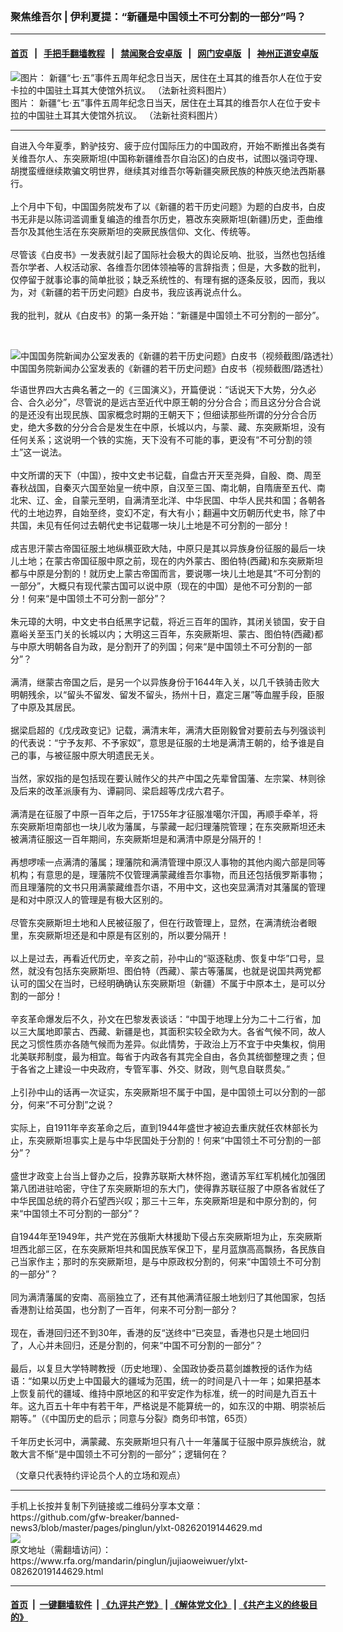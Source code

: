 ### 聚焦维吾尔 | 伊利夏提：“新疆是中国领土不可分割的一部分”吗？
------------------------

#### [首页](https://github.com/gfw-breaker/banned-news3/blob/master/README.md) &nbsp;&nbsp;|&nbsp;&nbsp; [手把手翻墙教程](https://github.com/gfw-breaker/guides/wiki) &nbsp;&nbsp;|&nbsp;&nbsp; [禁闻聚合安卓版](https://github.com/gfw-breaker/bn-android) &nbsp;&nbsp;|&nbsp;&nbsp; [网门安卓版](https://github.com/oGate2/oGate) &nbsp;&nbsp;|&nbsp;&nbsp; [神州正道安卓版](https://github.com/SzzdOgate/update) 



<div id="headerimg">
 <img alt="图片： 新疆“七·五”事件五周年纪念日当天，居住在土耳其的维吾尔人在位于安卡拉的中国驻土耳其大使馆外抗议。 （法新社资料图片）" src="https://www.rfa.org/mandarin/yataibaodao/shaoshuminzu/xl1-07032015105508.html/000_Par7923345.jpg/@@images/53ca9ff8-f6a8-423b-9b83-e93d9b9d1d58.jpeg" title="图片： 新疆“七·五”事件五周年纪念日当天，居住在土耳其的维吾尔人在位于安卡拉的中国驻土耳其大使馆外抗议。 （法新社资料图片）"/>
 <div id="headerimgcontents">
  <div id="headerimgcaption">
   <span>
    图片： 新疆“七·五”事件五周年纪念日当天，居住在土耳其的维吾尔人在位于安卡拉的中国驻土耳其大使馆外抗议。 （法新社资料图片）
   </span>
   <!-- zoomattribute -->
  </div>
  <!-- headerimgcaption -->
 </div>
 <!-- headerimagecontents -->
</div>

<hr/>
<div id="storytext">
 <div>
  <div class="slot_header">
  </div>
 </div>
 <p>
  自进入今年夏季，黔驴技穷、疲于应付国际压力的中国政府，开始不断推出各类有关维吾尔人、东突厥斯坦(中国称新疆维吾尔自治区)的白皮书，试图以强词夺理、胡搅蛮缠继续欺骗文明世界，继续其对维吾尔等新疆突厥民族的种族灭绝法西斯暴行。
  <br/>
  <br/>
  上个月中下旬，中国国务院发布了以《新疆的若干历史问题》为题的白皮书，白皮书无非是以陈词滥调重复编造的维吾尔历史，篡改东突厥斯坦(新疆)历史，歪曲维吾尔及其他生活在东突厥斯坦的突厥民族信仰、文化、传统等。
  <br/>
  <br/>
  尽管该《白皮书》一发表就引起了国际社会极大的舆论反响、批驳，当然也包括维吾尔学者、人权活动家、各维吾尔团体领袖等的言辞指责；但是，大多数的批判，仅停留于就事论事的简单批驳；缺乏系统性的、有理有据的逐条反驳，因而，我以为，对《新疆的若干历史问题》白皮书，我应该再说点什么。
  <br/>
  <br/>
  我的批判，就从《白皮书》的第一条开始：“新疆是中国领土不可分割的一部分”。
 </p>
 <p>
  <br/>
  <div class="image-inline captioned" style="width:1040px;">
   <div style="width:1040px;">
    <img alt="中国国务院新闻办公室发表的《新疆的若干历史问题》白皮书（视频截图/路透社）" src="https://www.rfa.org/mandarin/yataibaodao/shaoshuminzu/ql1-07252019065610.html/Untitled-1.jpg" title="中国国务院新闻办公室发表的《新疆的若干历史问题》白皮书（视频截图/路透社）"/>
   </div>
   <div class="image-caption">
    <span style="width:1040px;">
     中国国务院新闻办公室发表的《新疆的若干历史问题》白皮书（视频截图/路透社）
    </span>
    <span class="copyright">
    </span>
   </div>
  </div>
 </p>
 <p>
  华语世界四大古典名著之一的《三国演义》，开篇便说：“话说天下大势，分久必合、合久必分”，尽管说的是远古至近代中原王朝的分分合合；而且这分分合合说的是还没有出现民族、国家概念时期的王朝天下；但细读那些所谓的分分合合历史，绝大多数的分分合合是发生在中原，长城以内，与蒙、藏、东突厥斯坦，没有任何关系；这说明一个铁的实施，天下没有不可能的事，更没有“不可分割的领土”这一说法。
  <br/>
  <br/>
  中文所谓的天下（中国），按中文史书记载，自盘古开天至尧舜，自殷、商、周至春秋战国，自秦灭六国至始皇一统中原，自汉至三国、南北朝，自隋唐至五代、南北宋、辽、金，自蒙元至明，自满清至北洋、中华民国、中华人民共和国；各朝各代的土地边界，自始至终，变幻不定，有大有小；翻遍中文历朝历代史书，除了中共国，未见有任何过去朝代史书记载哪一块儿土地是不可分割的一部分！
  <br/>
  <br/>
  成吉思汗蒙古帝国征服土地纵横亚欧大陆，中原只是其以异族身份征服的最后一块儿土地；在蒙古帝国征服中原之前，现在的内外蒙古、图伯特(西藏)和东突厥斯坦都与中原是分割的！就历史上蒙古帝国而言，要说哪一块儿土地是其“不可分割的一部分”，大概只有现代蒙古国可以说中原（现在的中国）是他不可分割的一部分！何来“是中国领土不可分割一部分”？
  <br/>
  <br/>
  朱元璋的大明，中文史书白纸黑字记载，将近三百年的国祚，其闭关锁国，安于自嘉峪关至玉门关的长城以内；大明这三百年，东突厥斯坦、蒙古、图伯特(西藏)都与中原大明朝各自为政，是分割开了的列国；何来“是中国领土不可分割的一部分”？
  <br/>
  <br/>
  满清，继蒙古帝国之后，是另一个以异族身份于1644年入关，以几千铁骑击败大明朝残余，以“留头不留发、留发不留头，扬州十日，嘉定三屠”等血腥手段，臣服了中原及其居民。
  <br/>
  <br/>
  据梁启超的《戊戌政变记》记载，满清末年，满清大臣刚毅曾对要前去与列强谈判的代表说：“宁予友邦、不予家奴”，意思是征服的土地是满清王朝的，给予谁是自己的事，与被征服中原大明遗民无关。
  <br/>
  <br/>
  当然，家奴指的是包括现在要认贼作父的共产中国之先辈曾国藩、左宗棠、林则徐及后来的改革派康有为、谭嗣同、梁启超等戊戌六君子。
  <br/>
  <br/>
  满清是在征服了中原一百年之后，于1755年才征服准噶尔汗国，再顺手牵羊，将东突厥斯坦南部也一块儿收为藩属，与蒙藏一起归理藩院管理；在东突厥斯坦还未被满清征服这一百年期间，东突厥斯坦是和满清中原是分隔开的！
  <br/>
  <br/>
  再想啰嗦一点满清的藩属；理藩院和满清管理中原汉人事物的其他内阁六部是同等机构；有意思的是，理藩院不仅管理满蒙藏维吾尔事物，而且还包括俄罗斯事物；而且理藩院的文书只用满蒙藏维吾尔语，不用中文，这也突显满清对其藩属的管理是和对中原汉人的管理是有极大区别的。
  <br/>
  <br/>
  尽管东突厥斯坦土地和人民被征服了，但在行政管理上，显然，在满清统治者眼里，东突厥斯坦还是和中原是有区别的，所以要分隔开！
  <br/>
  <br/>
  以上是过去，再看近代历史，辛亥之前，孙中山的“驱逐鞑虏、恢复中华”口号，显然，就没有包括东突厥斯坦、图伯特（西藏）、蒙古等藩属，也就是说国共两党都认可的国父在当时，已经明确确认东突厥斯坦（新疆）不属于中原本土，是可以分割的一部分！
  <br/>
  <br/>
  辛亥革命爆发后不久，孙文在巴黎发表谈话：“中国于地理上分为二十二行省，加以三大属地即蒙古、西藏、新疆是也，其面积实较全欧为大。各省气候不同，故人民之习惯性质亦各随气候而为差异。似此情势，于政治上万不宜于中央集权，倘用北美联邦制度，最为相宜。每省于内政各有其完全自由，各负其统御整理之责；但于各省之上建设一中央政府，专管军事、外交、财政，则气息自联贯矣。”
  <br/>
  <br/>
  上引孙中山的话再一次证实，东突厥斯坦不属于中国，是中国领土可以分割的一部分，何来“不可分割”之说？
  <br/>
  <br/>
  实际上，自1911年辛亥革命之后，直到1944年盛世才被迫去重庆就任农林部长为止，东突厥斯坦事实上是与中华民国处于分割的！何来“中国领土不可分割的一部分”？
  <br/>
  <br/>
  盛世才政变上台当上督办之后，投靠苏联斯大林怀抱，邀请苏军红军机械化加强团第八团进驻哈密，守住了东突厥斯坦的东大门，使得靠苏联征服了中原各省就任了中华民国总统的蒋介石望西兴叹；那三十三年，东突厥斯坦是和中原分割的，何来“中国领土不可分割的一部分”？
  <br/>
  <br/>
  自1944年至1949年，共产党在苏俄斯大林援助下侵占东突厥斯坦为止，东突厥斯坦西北部三区，在东突厥斯坦共和国民族军保卫下，星月蓝旗高高飘扬，各民族自己当家作主；那时的东突厥斯坦，是与中原政权分割的，何来“中国领土不可分割的一部分”？
  <br/>
  <br/>
  同为满清藩属的安南、高丽独立了，还有其他满清征服土地划归了其他国家，包括香港割让给英国，也分割了一百年，何来不可分割一部分？
  <br/>
  <br/>
  现在，香港回归还不到30年，香港的反“送终中“已突显，香港也只是土地回归了，人心并未回归，还是分割的，何来“中国不可分割的一部分”？
  <br/>
  <br/>
  最后，以复旦大学特聘教授（历史地理）、全国政协委员葛剑雄教授的话作为结语：“如果以历史上中国最大的疆域为范围，统一的时间是八十一年；如果把基本上恢复前代的疆域、维持中原地区的和平安定作为标准，统一的时间是九百五十年。这九百五十年中有若干年，严格说是不能算统一的，如东汉的中期、明崇祯后期等。”（《中国历史的启示；同意与分裂》商务印书馆，65页）
  <br/>
  <br/>
  千年历史长河中，满蒙藏、东突厥斯坦只有八十一年藩属于征服中原异族统治，就敢大言不惭“是中国领土不可分割的一部分”；逻辑何在？
 </p>
 <p>
  （文章只代表特约评论员个人的立场和观点）
 </p>
</div>

<hr/>
手机上长按并复制下列链接或二维码分享本文章：<br/>
https://github.com/gfw-breaker/banned-news3/blob/master/pages/pinglun/ylxt-08262019144629.md <br/>
<a href='https://github.com/gfw-breaker/banned-news3/blob/master/pages/pinglun/ylxt-08262019144629.md'><img src='https://github.com/gfw-breaker/banned-news3/blob/master/pages/pinglun/ylxt-08262019144629.md.png'/></a> <br/>
原文地址（需翻墙访问）：https://www.rfa.org/mandarin/pinglun/jujiaoweiwuer/ylxt-08262019144629.html


------------------------
#### [首页](https://github.com/gfw-breaker/banned-news3/blob/master/README.md) &nbsp;|&nbsp; [一键翻墙软件](https://github.com/gfw-breaker/nogfw/blob/master/README.md) &nbsp;| [《九评共产党》](https://github.com/gfw-breaker/9ping.md/blob/master/README.md#九评之一评共产党是什么) | [《解体党文化》](https://github.com/gfw-breaker/jtdwh.md/blob/master/README.md) | [《共产主义的终极目的》](https://github.com/gfw-breaker/gczydzjmd.md/blob/master/README.md)


